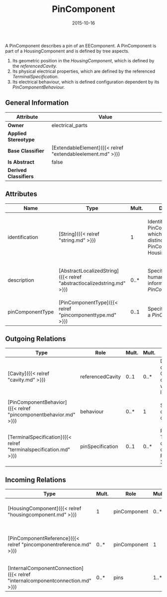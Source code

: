 ﻿---
title: PinComponent
toc: false
type: specs
date: "2015-10-16"
draft: false
specification: VEC
version: 1.1.2
documentType: "Recommendation"
elementType: Class
classes:
  - PinComponent
menu_name: vec-1.1.2
---
<p> A PinComponent describes a pin of an EEComponent. A PinComponent is part of a HousingComponent and is defined by tree aspects.      </p>      <ol>       <li> Its geometric position in the <i>HousingComponent</i>, which is defined by the <i>referencedCavity.</i>       </li>       <li> Its physical electrical properties, which are defined by the referenced <i>TerminalSpecification.</i>       </li>       <li> Its electrical behaviour, which is defined configuration dependent by its <i>PinComponentBehaviour.</i>       </li>     </ol>

## General Information

| Attribute               | Value |
|-------------------------|-------|
| **Owner**               | electrical_parts |
| **Applied Stereotype**  |   |
| **Base Classifier**     | [ExtendableElement]({{< relref "extendableelement.md" >}})<br/>  |
| **Is Abstract**         | false |
| **Derived Classifiers** |   |

## Attributes
|  Name  |  Type  |  Mult.  |  Description  |  Owning Classifier  |
|--------|--------|---------|---------------|--------------|
|identification | [String]({{< relref "string.md" >}}) | 1 | <p>Identification of the PinComponent, which must be distinct for all PinComponent of a HousingComponents.  </p> | [PinComponent]({{< relref "pincomponent.md" >}}) |
|description | [AbstractLocalizedString]({{< relref "abstractlocalizedstring.md" >}}) | 0..* | <p> Specifies additional, human readable information about the <i>PinComponent</i>.      </p> | [PinComponent]({{< relref "pincomponent.md" >}}) |
|pinComponentType | [PinComponentType]({{< relref "pincomponenttype.md" >}}) | 0..1 | <p> Specifies the type of a <i>PinComponent</i>.      </p> | [PinComponent]({{< relref "pincomponent.md" >}}) |

## Outgoing Relations
|    Type  |   Role   |   Mult.   |   Mult.   |   Description   |
|----------|----------|-----------|-----------|-----------------|
| [Cavity]({{< relref "cavity.md" >}}) | referencedCavity | 0..1 | 0..* | Defines the cavity in the corresponding ConnectorHousingSpecification of the HousingComponent where the PinComponent is located.  (see KBLFRM-300) |
| [PinComponentBehavior]({{< relref "pincomponentbehavior.md" >}}) | behaviour | 0..* | 1 | <p> Specifies the configuration dependent electrical behavior of the<i> PinComponent.</i>      </p> |
| [TerminalSpecification]({{< relref "terminalspecification.md" >}}) | pinSpecification | 0..1 | 0..* | References the TerminalSpecification describing the electrical connectivity aspect of the PinComponent.  (see KBLFRM-300) |
##  Incoming Relations
|    Type  |   Mult.  |   Role    |   Mult.   |   Description  |
|----------|----------|-----------|-----------|----------------|
| [HousingComponent]({{< relref "housingcomponent.md" >}}) | 1 | pinComponent | 0..* | Specifies the PinComponents of HousingComponent.   (see KBLFRM-300) |
| [PinComponentReference]({{< relref "pincomponentreference.md" >}}) | 0..* | pinComponent | 1 | Points to the PinComponent referenced by the PinComponent reference.  (KBLFRM-401) |
| [InternalComponentConnection]({{< relref "internalcomponentconnection.md" >}}) | 0..* | pins | 1..* |  |
